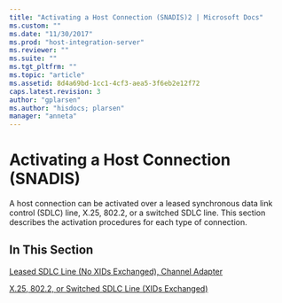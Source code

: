 ```yaml
---
title: "Activating a Host Connection (SNADIS)2 | Microsoft Docs"
ms.custom: ""
ms.date: "11/30/2017"
ms.prod: "host-integration-server"
ms.reviewer: ""
ms.suite: ""
ms.tgt_pltfrm: ""
ms.topic: "article"
ms.assetid: 8d4a69bd-1cc1-4cf3-aea5-3f6eb2e12f72
caps.latest.revision: 3
author: "gplarsen"
ms.author: "hisdocs; plarsen"
manager: "anneta"
---
```

# Activating a Host Connection (SNADIS)
A host connection can be activated over a leased synchronous data link control (SDLC) line, X.25, 802.2, or a switched SDLC line. This section describes the activation procedures for each type of connection.  
  
## In This Section  
 [Leased SDLC Line (No XIDs Exchanged), Channel Adapter](../core/leased-sdlc-line-no-xids-exchanged-channel-adapter2.md)  
  
 [X.25, 802.2, or Switched SDLC Line (XIDs Exchanged)](../core/x-25-802-2-or-switched-sdlc-line-xids-exchanged-2.md)